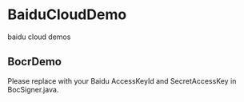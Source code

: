 # BaiduCloudDemo
baidu cloud demos

## BocrDemo
Please replace with your Baidu AccessKeyId and SecretAccessKey in BocSigner.java.

